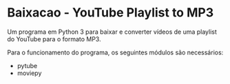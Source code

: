 # Baixacao - YouTube Playlist to MP3
Um programa em Python 3 para baixar e converter vídeos de uma playlist do YouTube para o formato MP3.

Para o funcionamento do programa, os seguintes módulos são necessários:
  - pytube
  - moviepy
